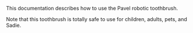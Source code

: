 This documentation describes how to use the Pavel robotic toothbrush.

Note that this toothbrush is totally safe to use for children, adults, pets, and Sadie.

